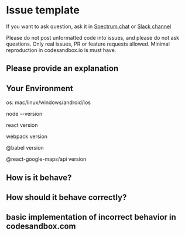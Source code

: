 # Issue template

If you want to ask question, ask it in [Spectrum.chat](https://spectrum.chat/react-google-maps) or [Slack channel](https://join.slack.com/t/react-google-maps-api/shared_invite/enQtODc5ODU1NTY5MzQ4LTBiNTYzZmY1YmVjYzJhZThkMGU0YzUwZjJkNGJmYjk4YjQyYjZhMDk2YThlZGEzNDc0M2RhNjBmMWE4ZTJiMjQ)

Please do not post unformatted code into issues, and please do not ask questions. Only real issues, PR or feature requests allowed. Minimal reproduction in codesandbox.io is must have.

## Please provide an explanation

## Your Environment

os: mac/linux/windows/android/ios

node --version

react version

webpack version

@babel version

@react-google-maps/api version

## How is it behave?

## How should it behave correctly?

## basic implementation of incorrect behavior in codesandbox.com
